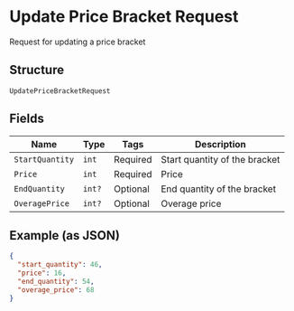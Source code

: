 
# Update Price Bracket Request

Request for updating a price bracket

## Structure

`UpdatePriceBracketRequest`

## Fields

| Name | Type | Tags | Description |
|  --- | --- | --- | --- |
| `StartQuantity` | `int` | Required | Start quantity of the bracket |
| `Price` | `int` | Required | Price |
| `EndQuantity` | `int?` | Optional | End quantity of the bracket |
| `OveragePrice` | `int?` | Optional | Overage price |

## Example (as JSON)

```json
{
  "start_quantity": 46,
  "price": 16,
  "end_quantity": 54,
  "overage_price": 68
}
```

